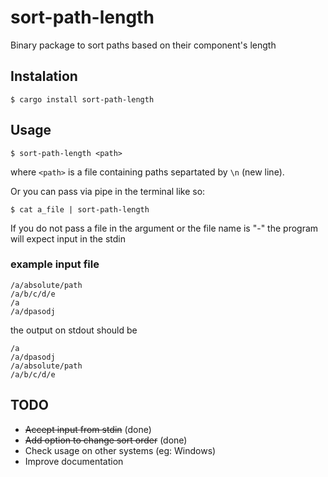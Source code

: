 # sort-path-length

Binary package to sort paths based on their component's length


## Instalation

`$ cargo install sort-path-length`

## Usage

`$ sort-path-length <path>`

where `<path>` is a file containing paths separtated by `\n` (new line).

Or you can pass via pipe in the terminal like so:

`$ cat a_file | sort-path-length`

If you do not pass a file in the argument or the file name is "-" the program will expect input in the stdin

### example input file

```
/a/absolute/path
/a/b/c/d/e
/a
/a/dpasodj
```

the output on stdout should be

```
/a
/a/dpasodj
/a/absolute/path
/a/b/c/d/e
```



## TODO

* ~~Accept input from stdin~~ (done)
* ~~Add option to change sort order~~ (done)
* Check usage on other systems (eg: Windows)
* Improve documentation
